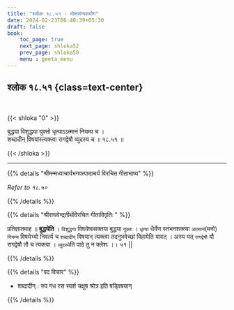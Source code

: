 ```yaml
---
title: "श्लोक १८.५१ - मोक्षसंन्यसयोग"
date: 2024-02-23T06:40:39+05:30
draft: false
book:
    toc_page: true
    next_page: shloka52
    prev_page: shloka50
    menu : geeta_menu
---
```


## श्लोक १८.५१ {class=text-center}

<br/>

{{< shloka  "0"  >}}

बुद्ध्या विशुद्धया युक्तो धृत्याऽऽत्मानं नियम्य च ।  
शब्दादीन् विषयांस्त्यक्त्वा रागद्वेषौ व्युदस्य च ॥ १८.५१ ॥

{{< /shloka >}}

---


{{% details "श्रीमन्मध्वाचार्यभगवत्पादाचर्य विरचित  गीताभाष्य" %}}

*Refer to १८.५०*

{{% /details %}}



{{% details "श्रीराघवेन्द्रतीर्थविरचित गीताविवृतिः " %}}

प्रतिज्ञातमाह ॥ **बुद्ध्येति** । `विशुद्धया` विषयेष्वसक्तया बुद्धया `युक्तः` ।
`धृत्या` धैर्येण स्तंभनशक्त्या `आत्मानं`(मनो) `नियम्य` विषयेभ्यो निवर्त्य च
`शब्दादीन्‌` विषयान्‌ त्यक्त्वा तदनुभवेच्छां विहायेति यावत्‌ । अस्य यत् `रागद्वेषौ` यौ
रागद्वेषौ तौ च त्यक्त्वा । `व्युदस्ये`ति पाठे तु न क्लेशः ।। ५१ ||


{{% /details %}}



{{% details "पद विचार" %}}

- शब्दादीन्‌ : रुप गंध रस स्पर्श चक्षुष श्रोत्र इति षड्विषयान्‌


{{% /details %}}
